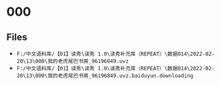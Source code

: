 # 000

## Files

- `F:/中文语料库/【01】读秀\读秀 1.0\读秀补充库（REPEAT）\数据014\2022-02-20\13\000\我的老虎尾巴书房_96196849.uvz`
- `F:/中文语料库/【01】读秀\读秀 1.0\读秀补充库（REPEAT）\数据014\2022-02-20\13\000\我的老虎尾巴书房_96196849.uvz.baiduyun.downloading`
